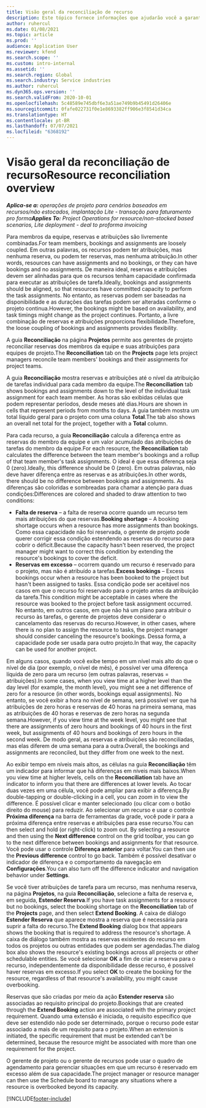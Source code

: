 ```yaml
---
title: Visão geral da reconciliação de recurso
description: Este tópico fornece informações que ajudarão você a garantir que as reservas de recursos e atribuições para projetos estejam alinhadas.
author: ruhercul
ms.date: 01/08/2021
ms.topic: article
ms.prod: ''
audience: Application User
ms.reviewer: kfend
ms.search.scope: ''
ms.custom: intro-internal
ms.assetid: ''
ms.search.region: Global
ms.search.industry: Service industries
ms.author: ruhercul
ms.dyn365.ops.version: ''
ms.search.validFrom: 2020-10-01
ms.openlocfilehash: 5c48589e745dbf6e3a51ae749b9b45491d26406e
ms.sourcegitcommit: 0fafe022731f0e1e8693382ff906e3f8541d34ca
ms.translationtype: HT
ms.contentlocale: pt-BR
ms.lasthandoff: 07/07/2021
ms.locfileid: "6368192"
---
```

# <a name="resource-reconciliation-overview"></a><span data-ttu-id="a4e3b-103">Visão geral da reconciliação de recurso</span><span class="sxs-lookup"><span data-stu-id="a4e3b-103">Resource reconciliation overview</span></span>

<span data-ttu-id="a4e3b-104">_**Aplica-se a:** operações de projeto para cenários baseados em recursos/não estocados, implantação Lite - transação para faturamento pro forma_</span><span class="sxs-lookup"><span data-stu-id="a4e3b-104">_**Applies To:** Project Operations for resource/non-stocked based scenarios, Lite deployment - deal to proforma invoicing_</span></span>

<span data-ttu-id="a4e3b-105">Para membros da equipe, reservas e atribuições são livremente combinadas.</span><span class="sxs-lookup"><span data-stu-id="a4e3b-105">For team members, bookings and assignments are loosely coupled.</span></span> <span data-ttu-id="a4e3b-106">Em outras palavras, os recursos podem ter atribuições, mas nenhuma reserva, ou podem ter reservas, mas nenhuma atribuição.</span><span class="sxs-lookup"><span data-stu-id="a4e3b-106">In other words, resources can have assignments and no bookings, or they can have bookings and no assignments.</span></span> <span data-ttu-id="a4e3b-107">De maneira ideal, reservas e atribuições devem ser alinhadas para que os recursos tenham capacidade confirmada para executar as atribuições de tarefa.</span><span class="sxs-lookup"><span data-stu-id="a4e3b-107">Ideally, bookings and assignments should be aligned, so that resources have committed capacity to perform the task assignments.</span></span> <span data-ttu-id="a4e3b-108">No entanto, as reservas podem ser baseadas na disponibilidade e as durações das tarefas podem ser alteradas conforme o projeto continua.</span><span class="sxs-lookup"><span data-stu-id="a4e3b-108">However, the bookings might be based on availability, and task timings might change as the project continues.</span></span> <span data-ttu-id="a4e3b-109">Portanto, a livre combinação de reservas e atribuições proporciona flexibilidade.</span><span class="sxs-lookup"><span data-stu-id="a4e3b-109">Therefore, the loose coupling of bookings and assignments provides flexibility.</span></span>

<span data-ttu-id="a4e3b-110">A guia **Reconciliação** na página **Projetos** permite aos gerentes de projeto reconciliar reservas dos membros da equipe e suas atribuições para equipes de projeto.</span><span class="sxs-lookup"><span data-stu-id="a4e3b-110">The **Reconciliation** tab on the **Projects** page lets project managers reconcile team members' bookings and their assignments for project teams.</span></span>

<span data-ttu-id="a4e3b-111">A guia **Reconciliação** mostra reservas e atribuições até o nível da atribuição de tarefas individual para cada membro da equipe.</span><span class="sxs-lookup"><span data-stu-id="a4e3b-111">The **Reconciliation** tab shows bookings and assignments down to the level of the individual task assignment for each team member.</span></span> <span data-ttu-id="a4e3b-112">As horas são exibidas células que podem representar períodos, desde meses até dias.</span><span class="sxs-lookup"><span data-stu-id="a4e3b-112">Hours are shown in cells that represent periods from months to days.</span></span> <span data-ttu-id="a4e3b-113">A guia também mostra um total líquido geral para o projeto com uma coluna **Total**.</span><span class="sxs-lookup"><span data-stu-id="a4e3b-113">The tab also shows an overall net total for the project, together with a **Total** column.</span></span>

<span data-ttu-id="a4e3b-114">Para cada recurso, a guia **Reconciliação** calcula a diferença entre as reservas do membro da equipe e um valor acumulado das atribuições de tarefas do membro da equipe.</span><span class="sxs-lookup"><span data-stu-id="a4e3b-114">For each resource, the **Reconciliation** tab calculates the difference between the team member's bookings and a rollup of that team member's task assignments.</span></span> <span data-ttu-id="a4e3b-115">O ideal é que essa diferença seja 0 (zero).</span><span class="sxs-lookup"><span data-stu-id="a4e3b-115">Ideally, this difference should be 0 (zero).</span></span> <span data-ttu-id="a4e3b-116">Em outras palavras, não deve haver diferença entre as reservas e as atribuições.</span><span class="sxs-lookup"><span data-stu-id="a4e3b-116">In other words, there should be no difference between bookings and assignments.</span></span> <span data-ttu-id="a4e3b-117">As diferenças são coloridas e sombreadas para chamar a atenção para duas condições:</span><span class="sxs-lookup"><span data-stu-id="a4e3b-117">Differences are colored and shaded to draw attention to two conditions:</span></span>

- <span data-ttu-id="a4e3b-118">**Falta de reserva** – a falta de reserva ocorre quando um recurso tem mais atribuições do que reservas.</span><span class="sxs-lookup"><span data-stu-id="a4e3b-118">**Booking shortage** – A booking shortage occurs when a resource has more assignments than bookings.</span></span> <span data-ttu-id="a4e3b-119">Como essa capacidade não foi reservada, o gerente de projeto pode querer corrigir essa condição estendendo as reservas do recurso para cobrir o déficit.</span><span class="sxs-lookup"><span data-stu-id="a4e3b-119">Because the capacity hasn't been reserved, the project manager might want to correct this condition by extending the resource's bookings to cover the deficit.</span></span>
- <span data-ttu-id="a4e3b-120">**Reservas em excesso** – ocorrem quando um recurso é reservado para o projeto, mas não é atribuído a tarefas.</span><span class="sxs-lookup"><span data-stu-id="a4e3b-120">**Excess bookings** – Excess bookings occur when a resource has been booked to the project but hasn't been assigned to tasks.</span></span> <span data-ttu-id="a4e3b-121">Essa condição pode ser aceitável nos casos em que o recurso foi reservado para o projeto antes da atribuição da tarefa.</span><span class="sxs-lookup"><span data-stu-id="a4e3b-121">This condition might be acceptable in cases where the resource was booked to the project before task assignment occurred.</span></span> <span data-ttu-id="a4e3b-122">No entanto, em outros casos, em que não há um plano para atribuir o recurso às tarefas, o gerente de projetos deve considerar o cancelamento das reservas do recurso.</span><span class="sxs-lookup"><span data-stu-id="a4e3b-122">However, in other cases, where there is no plan to assign the resource to tasks, the project manager should consider canceling the resource's bookings.</span></span> <span data-ttu-id="a4e3b-123">Dessa forma, a capacidade pode ser usada para outro projeto.</span><span class="sxs-lookup"><span data-stu-id="a4e3b-123">In that way, the capacity can be used for another project.</span></span>

<span data-ttu-id="a4e3b-124">Em alguns casos, quando você exibe tempo em um nível mais alto do que o nível de dia (por exemplo, o nível de mês), é possível ver uma diferença líquida de zero para um recurso (em outras palavras, reservas = atribuições).</span><span class="sxs-lookup"><span data-stu-id="a4e3b-124">In some cases, when you view time at a higher level than the day level (for example, the month level), you might see a net difference of zero for a resource (in other words, bookings equal assignments).</span></span> <span data-ttu-id="a4e3b-125">No entanto, se você exibir a hora no nível de semana, será possível ver que há atribuições de zero horas e reservas de 40 horas na primeira semana, mas as atribuições de 40 horas e reservas de zero horas na segunda semana.</span><span class="sxs-lookup"><span data-stu-id="a4e3b-125">However, if you view time at the week level, you might see that there are assignments of zero hours and bookings of 40 hours in the first week, but assignments of 40 hours and bookings of zero hours in the second week.</span></span> <span data-ttu-id="a4e3b-126">De modo geral, as reservas e atribuições são reconciliadas, mas elas diferem de uma semana para a outra.</span><span class="sxs-lookup"><span data-stu-id="a4e3b-126">Overall, the bookings and assignments are reconciled, but they differ from one week to the next.</span></span>

<span data-ttu-id="a4e3b-127">Ao exibir tempo em níveis mais altos, as células na guia **Reconciliação** têm um indicador para informar que há diferenças em níveis mais baixos.</span><span class="sxs-lookup"><span data-stu-id="a4e3b-127">When you view time at higher levels, cells on the **Reconciliation** tab have an indicator to inform you that there are differences at lower levels.</span></span> <span data-ttu-id="a4e3b-128">Ao tocar duas vezes em uma célula, você pode ampliar para exibir a diferença.</span><span class="sxs-lookup"><span data-stu-id="a4e3b-128">By double-tapping or double-clicking in a cell, you can zoom in to view the difference.</span></span> <span data-ttu-id="a4e3b-129">É possível clicar e manter selecionado (ou clicar com o botão direito do mouse) para reduzir. Ao selecionar um recurso e usar o controle **Próxima diferença** na barra de ferramentas da grade, você pode ir para a próxima diferença entre reservas e atribuições para esse recurso.</span><span class="sxs-lookup"><span data-stu-id="a4e3b-129">You can then select and hold (or right-click) to zoom out. By selecting a resource and then using the **Next difference** control on the grid toolbar, you can go to the next difference between bookings and assignments for that resource.</span></span> <span data-ttu-id="a4e3b-130">Você pode usar o controle **Diferença anterior** para voltar.</span><span class="sxs-lookup"><span data-stu-id="a4e3b-130">You can then use the **Previous difference** control to go back.</span></span> <span data-ttu-id="a4e3b-131">Também é possível desativar o indicador de diferença e o comportamento da navegação em **Configurações**.</span><span class="sxs-lookup"><span data-stu-id="a4e3b-131">You can also turn off the difference indicator and navigation behavior under **Settings**.</span></span>

<span data-ttu-id="a4e3b-132">Se você tiver atribuições de tarefa para um recurso, mas nenhuma reserva, na página **Projetos**, na guia **Reconciliação**, selecione a falta de reserva e, em seguida, **Estender Reserva**.</span><span class="sxs-lookup"><span data-stu-id="a4e3b-132">If you have task assignments for a resource but no bookings, select the booking shortage on the **Reconciliation** tab of the **Projects** page, and then select **Extend Booking**.</span></span> <span data-ttu-id="a4e3b-133">A caixa de diálogo **Estender Reserva** que aparece mostra a reserva que é necessária para suprir a falta do recurso.</span><span class="sxs-lookup"><span data-stu-id="a4e3b-133">The **Extend Booking** dialog box that appears shows the booking that is required to address the resource's shortage.</span></span> <span data-ttu-id="a4e3b-134">A caixa de diálogo também mostra as reservas existentes do recurso em todos os projetos ou outras entidades que podem ser agendadas.</span><span class="sxs-lookup"><span data-stu-id="a4e3b-134">The dialog box also shows the resource's existing bookings across all projects or other schedulable entities.</span></span> <span data-ttu-id="a4e3b-135">Se você selecionar **OK** a fim de criar a reserva para o recurso, independentemente da disponibilidade desse recurso, é possível haver reservas em excesso.</span><span class="sxs-lookup"><span data-stu-id="a4e3b-135">If you select **OK** to create the booking for the resource, regardless of that resource's availability, you might cause overbooking.</span></span>

<span data-ttu-id="a4e3b-136">Reservas que são criadas por meio da ação **Estender reserva** são associadas ao requisito principal do projeto.</span><span class="sxs-lookup"><span data-stu-id="a4e3b-136">Bookings that are created through the **Extend Booking** action are associated with the primary project requirement.</span></span> <span data-ttu-id="a4e3b-137">Quando uma extensão é iniciada, o requisito específico que deve ser estendido não pode ser determinado, porque o recurso pode estar associado a mais de um requisito para o projeto.</span><span class="sxs-lookup"><span data-stu-id="a4e3b-137">When an extension is initiated, the specific requirement that must be extended can't be determined, because the resource might be associated with more than one requirement for the project.</span></span>

<span data-ttu-id="a4e3b-138">O gerente de projeto ou o gerente de recursos pode usar o quadro de agendamento para gerenciar situações em que um recurso é reservado em excesso além de sua capacidade.</span><span class="sxs-lookup"><span data-stu-id="a4e3b-138">The project manager or resource manager can then use the Schedule board to manage any situations where a resource is overbooked beyond its capacity.</span></span>


[!INCLUDE[footer-include](../includes/footer-banner.md)]